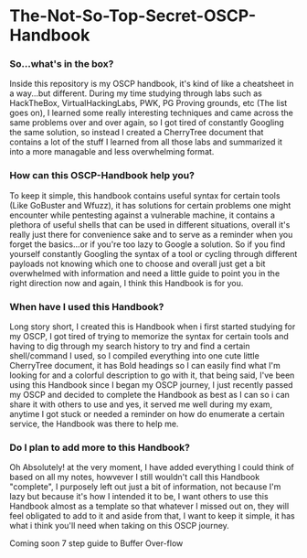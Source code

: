 # The-Not-So-Top-Secret-OSCP-Handbook
<h3>So...what's in the box?</h3>
Inside this repository is my OSCP handbook, it's kind of like a cheatsheet in a way...but different. During my time studying through labs such as HackTheBox, VirtualHackingLabs, PWK, PG Proving grounds, etc (The list goes on), I learned some really interesting techniques and came across the same problems over and over again, so I got tired of constantly Googling the same solution, so instead I created a CherryTree document that contains a lot of the stuff I learned from all those labs and summarized it into a more managable and less overwhelming format.

<h3>How can this OSCP-Handbook help you?</h3>
To keep it simple, this handbook contains useful syntax for certain tools (Like GoBuster and Wfuzz), it has solutions for certain problems one might encounter while pentesting against a vulnerable machine, it contains a plethora of useful shells that can be used in different situations, overall it's really just there for convenience sake and to serve as a reminder when you forget the basics...or if you're too lazy to Google a solution. So if you find yourself constantly Googling the syntax of a tool or cycling through different payloads not knowing which one to choose and overall just get a bit overwhelmed with information and need a little guide to point you in the right direction now and again, I think this Handbook is for you.

<h3>When have I used this Handbook?</h3>
Long story short, I created this is Handbook when i first started studying for my OSCP, I got tired of trying to memorize the syntax for certain tools and having to dig through my search history to try and find a certain shell/command I used, so I compiled everything into one cute little CherryTree document, it has Bold headings so I can easily find what I'm looking for and a colorful description to go with it, that being said, I've been using this Handbook since I began my OSCP journey, I just recently passed my OSCP and decided to complete the Handbook as best as I can so i can share it with others to use and yes, it served me well during my exam, anytime I got stuck or needed a reminder on how do enumerate a certain service, the Handbook was there to help me. 

<h3>Do I plan to add more to this Handbook?</h3>
Oh Absolutely! at the very moment, I have added everything I could think of based on all my notes, howvever I still wouldn't call this Handbook "complete", I purposely left out just a bit of information, not because I'm lazy but because it's how I intended it to be, I want others to use this Handbook almost as a template so that whatever I missed out on, they will feel obligated to add to it and aside from that, I want to keep it simple, it has what i think you'll need when taking on this OSCP journey.



Coming soon
7 step guide to Buffer Over-flow

